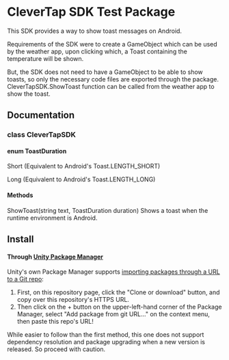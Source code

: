 # CleverTap SDK Test Package

This SDK provides a way to show toast messages on Android.

Requirements of the SDK were to create a GameObject which can be used by the weather app, upon clicking which, a Toast containing the temperature will be shown. 

But, the SDK does not need to have a GameObject to be able to show toasts, so only the necessary code files are exported through the package. CleverTapSDK.ShowToast function can be called from the weather app to show the toast.

## Documentation

### class CleverTapSDK

#### enum ToastDuration
Short (Equivalent to Android's Toast.LENGTH_SHORT)

Long (Equivalent to Android's Toast.LENGTH_LONG)

#### Methods
ShowToast(string text, ToastDuration duration)
Shows a toast when the runtime environment is Android.

## Install

#### Through [Unity Package Manager](https://docs.unity3d.com/Manual/upm-ui-giturl.html)

Unity's own Package Manager supports [importing packages through a URL to a Git repo](https://docs.unity3d.com/Manual/upm-ui-giturl.html):

1. First, on this repository page, click the "Clone or download" button, and copy over this repository's HTTPS URL.  
2. Then click on the + button on the upper-left-hand corner of the Package Manager, select "Add package from git URL..." on the context menu, then paste this repo's URL!

While easier to follow than the first method, this one does not support dependency resolution and package upgrading when a new version is released.  So proceed with caution.